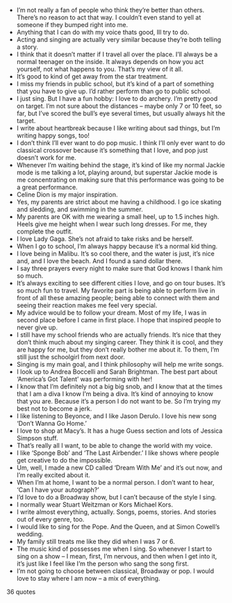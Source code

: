  - I’m not really a fan of people who think they’re better than others. There’s no reason to act that way. I couldn’t even stand to yell at someone if they bumped right into me.
 - Anything that I can do with my voice thats good, Ill try to do.
 - Acting and singing are actually very similar because they’re both telling a story.
 - I think that it doesn’t matter if I travel all over the place. I’ll always be a normal teenager on the inside. It always depends on how you act yourself, not what happens to you. That’s my view of it all.
 - It’s good to kind of get away from the star treatment.
 - I miss my friends in public school, but it’s kind of a part of something that you have to give up. I’d rather perform than go to public school.
 - I just sing. But I have a fun hobby: I love to do archery. I’m pretty good on target. I’m not sure about the distances – maybe only 7 or 10 feet, so far, but I’ve scored the bull’s eye several times, but usually always hit the target.
 - I write about heartbreak because I like writing about sad things, but I’m writing happy songs, too!
 - I don’t think I’ll ever want to do pop music. I think I’ll only ever want to do classical crossover because it’s something that I love, and pop just doesn’t work for me.
 - Whenever I’m waiting behind the stage, it’s kind of like my normal Jackie mode is me talking a lot, playing around, but superstar Jackie mode is me concentrating on making sure that this performance was going to be a great performance.
 - Celine Dion is my major inspiration.
 - Yes, my parents are strict about me having a childhood. I go ice skating and sledding, and swimming in the summer.
 - My parents are OK with me wearing a small heel, up to 1.5 inches high. Heels give me height when I wear such long dresses. For me, they complete the outfit.
 - I love Lady Gaga. She’s not afraid to take risks and be herself.
 - When I go to school, I’m always happy because it’s a normal kid thing.
 - I love being in Malibu. It’s so cool there, and the water is just, it’s nice and, and I love the beach. And I found a sand dollar there.
 - I say three prayers every night to make sure that God knows I thank him so much.
 - It’s always exciting to see different cities I love, and go on tour buses. It’s so much fun to travel. My favorite part is being able to perform live in front of all these amazing people; being able to connect with them and seeing their reaction makes me feel very special.
 - My advice would be to follow your dream. Most of my life, I was in second place before I came in first place. I hope that inspired people to never give up.
 - I still have my school friends who are actually friends. It’s nice that they don’t think much about my singing career. They think it is cool, and they are happy for me, but they don’t really bother me about it. To them, I’m still just the schoolgirl from next door.
 - Singing is my main goal, and I think philosophy will help me write songs.
 - I look up to Andrea Boccelli and Sarah Brightman. The best part about ‘America’s Got Talent’ was performing with her!
 - I know that I’m definitely not a big big snob, and I know that at the times that I am a diva I know I’m being a diva. It’s kind of annoying to know that you are. Because it’s a person I do not want to be. So I’m trying my best not to become a jerk.
 - I like listening to Beyonce, and I like Jason Derulo. I love his new song ‘Don’t Wanna Go Home.’
 - I love to shop at Macy’s. It has a huge Guess section and lots of Jessica Simpson stuff.
 - That’s really all I want, to be able to change the world with my voice.
 - I like ‘Sponge Bob’ and ‘The Last Airbender.’ I like shows where people get creative to do the impossible.
 - Um, well, I made a new CD called ‘Dream With Me’ and it’s out now, and I’m really excited about it.
 - When I’m at home, I want to be a normal person. I don’t want to hear, ‘Can I have your autograph?’
 - I’d love to do a Broadway show, but I can’t because of the style I sing.
 - I normally wear Stuart Weitzman or Kors Michael Kors.
 - I write almost everything, actually. Songs, poems, stories. And stories out of every genre, too.
 - I would like to sing for the Pope. And the Queen, and at Simon Cowell’s wedding.
 - My family still treats me like they did when I was 7 or 6.
 - The music kind of possesses me when I sing. So whenever I start to sing on a show – I mean, first, I’m nervous, and then when I get into it, it’s just like I feel like I’m the person who sang the song first.
 - I’m not going to choose between classical, Broadway or pop. I would love to stay where I am now – a mix of everything.

36 quotes